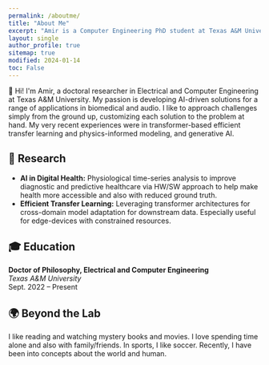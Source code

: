 ```yaml
---
permalink: /aboutme/
title: "About Me"
excerpt: "Amir is a Computer Engineering PhD student at Texas A&M University developing AI-driven innovations."
layout: single
author_profile: true
sitemap: true
modified: 2024-01-14
toc: False
---
```


👋 Hi! I'm Amir, a doctoral researcher in Electrical and Computer Engineering at Texas A&M University. My passion is developing AI-driven solutions for a range of applications in biomedical and audio. I like to approach challenges simply from the ground up, customizing each solution to the problem at hand. My very recent experiences were in transformer-based efficient transfer learning and physics-informed modeling, and generative AI.

## 🔬 Research

- **AI in Digital Health:** Physiological time-series analysis to improve diagnostic and predictive healthcare via HW/SW approach to help make health more accessible and also with reduced ground truth.
- **Efficient Transfer Learning:** Leveraging transformer architectures for cross-domain model adaptation for downstream data. Especially useful for edge-devices with constrained resources.

## 🎓 Education

**Doctor of Philosophy, Electrical and Computer Engineering**  
*Texas A&M University*  
Sept. 2022 – Present  

<!-- Additional details, internships, or research experiences can be added here if desired -->

## 🌍 Beyond the Lab

I like reading and watching mystery books and movies. I love spending time alone and also with family/friends. In sports, I like soccer. Recently, I have been into concepts about the world and human. 
